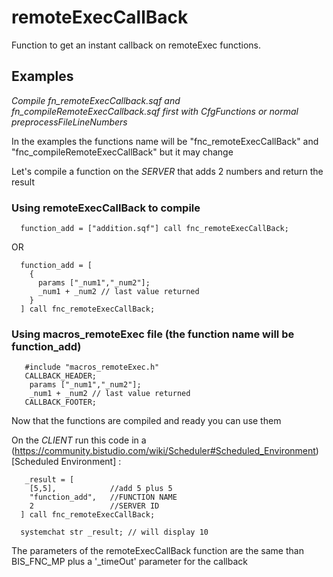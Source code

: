 # remoteExecCallBack

Function to get an instant callback on remoteExec functions.

## Examples

*Compile fn_remoteExecCallback.sqf and fn_compileRemoteExecCallback.sqf first with CfgFunctions or normal preprocessFileLineNumbers*

In the examples the functions name will be "fnc_remoteExecCallBack" and "fnc_compileRemoteExecCallBack" but it may change

Let's compile a function on the *SERVER* that adds 2 numbers and return the result

### Using remoteExecCallBack to compile
```sqf
  function_add = ["addition.sqf"] call fnc_remoteExecCallBack;
```
OR
```sqf
  function_add = [
    {
      params ["_num1","_num2"];
      _num1 + _num2 // last value returned
    }
  ] call fnc_remoteExecCallBack;
```

### Using macros_remoteExec file (the function name will be function_add)
```sqf
   #include "macros_remoteExec.h"
   CALLBACK_HEADER;
    params ["_num1","_num2"];
    _num1 + _num2 // last value returned
   CALLBACK_FOOTER;
```

Now that the functions are compiled and ready you can use them

On the *CLIENT* run this code in a (https://community.bistudio.com/wiki/Scheduler#Scheduled_Environment)[Scheduled Environment] :
```sqf
   _result = [
    [5,5],            //add 5 plus 5
    "function_add",   //FUNCTION NAME
    2                 //SERVER ID
  ] call fnc_remoteExecCallBack;

  systemchat str _result; // will display 10
```

The parameters of the remoteExecCallBack function are the same than BIS_FNC_MP plus a '_timeOut' parameter for the callback
